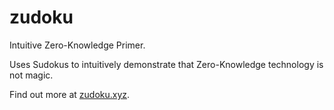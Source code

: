 # zudoku

Intuitive Zero-Knowledge Primer.

Uses Sudokus to intuitively demonstrate that Zero-Knowledge technology is not magic.

Find out more at [zudoku.xyz](https://zudoku.xyz).

